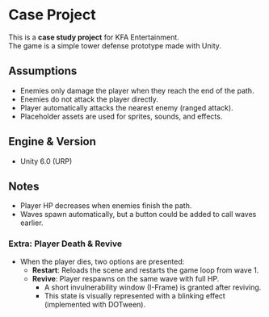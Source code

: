 # Case Project

This is a **case study project** for KFA Entertainment.  
The game is a simple tower defense prototype made with Unity.

## Assumptions
- Enemies only damage the player when they reach the end of the path.  
- Enemies do not attack the player directly.  
- Player automatically attacks the nearest enemy (ranged attack).  
- Placeholder assets are used for sprites, sounds, and effects.  

## Engine & Version
- Unity 6.0 (URP)

## Notes
- Player HP decreases when enemies finish the path.  
- Waves spawn automatically, but a button could be added to call waves earlier.  

### Extra: Player Death & Revive
- When the player dies, two options are presented:
  - **Restart**: Reloads the scene and restarts the game loop from wave 1.  
  - **Revive**: Player respawns on the same wave with full HP.  
    - A short invulnerability window (I-Frame) is granted after reviving.  
    - This state is visually represented with a blinking effect (implemented with DOTween).  

